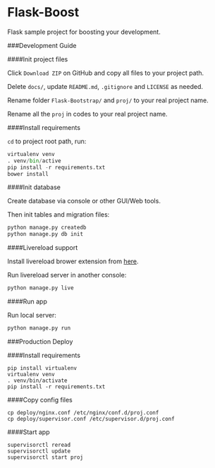 Flask-Boost
===============

Flask sample project for boosting your development.

###Development Guide

####Init project files

Click `Download ZIP` on GitHub and copy all files to your project path.

Delete `docs/`, update `README.md`, `.gitignore` and `LICENSE` as needed.

Rename folder `Flask-Bootstrap/` and `proj/` to your real project name.

Rename all the `proj` in codes to your real project name.

####Install requirements

`cd` to project root path, run:
 
```py
virtualenv venv
. venv/bin/active
pip install -r requirements.txt
bower install
```

####Init database

Create database via console or other GUI/Web tools.

Then init tables and migration files:

```py
python manage.py createdb
python manage.py db init
```

####Livereload support

Install livereload brower extension from [here](http://feedback.livereload.com/knowledgebase/articles/86242-how-do-i-install-and-use-the-browser-extensions-).

Run livereload server in another console:

```py
python manage.py live
```

####Run app

Run local server:

```py
python manage.py run
```

###Production Deploy

####Install requirements

```
pip install virtualenv
virtualenv venv
. venv/bin/activate
pip install -r requirements.txt
```

####Copy config files

```
cp deploy/nginx.conf /etc/nginx/conf.d/proj.conf
cp deploy/supervisor.conf /etc/supervisor.d/proj.conf
```

####Start app

```
supervisorctl reread
supervisorctl update
supervisorctl start proj
```
